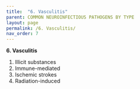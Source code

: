 ```yaml
---
title:  "6. Vasculitis"
parent: COMMON NEUROINFECTIOUS PATHOGENS BY TYPE
layout: page
permalink: /6. Vasculitis/
nav_order: 7
---
```


**6. Vasculitis**

1. Illicit substances  
2. Immune-mediated  
3. Ischemic strokes  
4. Radiation-induced

